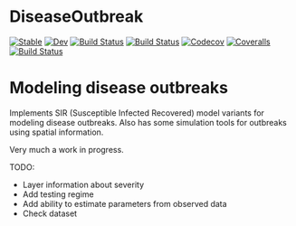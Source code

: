 
# DiseaseOutbreak

[![Stable](https://img.shields.io/badge/docs-stable-blue.svg)](https://chelseatrotter.github.io/DiseaseOutbreak.jl/stable)
[![Dev](https://img.shields.io/badge/docs-dev-blue.svg)](https://chelseatrotter.github.io/DiseaseOutbreak.jl/dev)
[![Build Status](https://travis-ci.com/chelseatrotter/DiseaseOutbreak.jl.svg?branch=master)](https://travis-ci.com/chelseatrotter/DiseaseOutbreak.jl)
[![Build Status](https://ci.appveyor.com/api/projects/status/github/chelseatrotter/DiseaseOutbreak.jl?svg=true)](https://ci.appveyor.com/project/chelseatrotter/DiseaseOutbreak-jl)
[![Codecov](https://codecov.io/gh/chelseatrotter/DiseaseOutbreak.jl/branch/master/graph/badge.svg)](https://codecov.io/gh/chelseatrotter/DiseaseOutbreak.jl)
[![Coveralls](https://coveralls.io/repos/github/chelseatrotter/DiseaseOutbreak.jl/badge.svg?branch=master)](https://coveralls.io/github/chelseatrotter/DiseaseOutbreak.jl?branch=master)
[![Build Status](https://api.cirrus-ci.com/github/chelseatrotter/DiseaseOutbreak.jl.svg)](https://cirrus-ci.com/github/chelseatrotter/DiseaseOutbreak.jl)

# Modeling disease outbreaks

Implements SIR (Susceptible Infected Recovered) model variants for modeling disease outbreaks.  Also has some simulation tools for outbreaks using spatial information.

Very much a work in progress.

TODO:

- Layer information about severity
- Add testing regime
- Add ability to estimate parameters from observed data
- Check dataset
